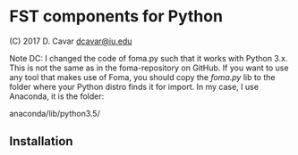 # FST components for Python

(C) 2017 D. Cavar <dcavar@iu.edu>

Note DC:
I changed the code of foma.py such that it works with Python 3.x. This is not the same as in the foma-repository
on GitHub. If you want to use any tool that makes use of Foma, you should copy the *foma.py* lib to the folder
where your Python distro finds it for import. In my case, I use Anaconda, it is the folder:

anaconda/lib/python3.5/


## Installation


